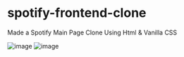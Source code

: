 # spotify-frontend-clone

Made a Spotify Main Page Clone Using Html &amp; Vanilla CSS

![image](https://github.com/user-attachments/assets/63e62f9e-ed47-4fd7-b0ce-1b3a31bd3171)
![image](https://github.com/user-attachments/assets/6a5dfb9c-27fa-4094-a15a-54dd59e747bc)
